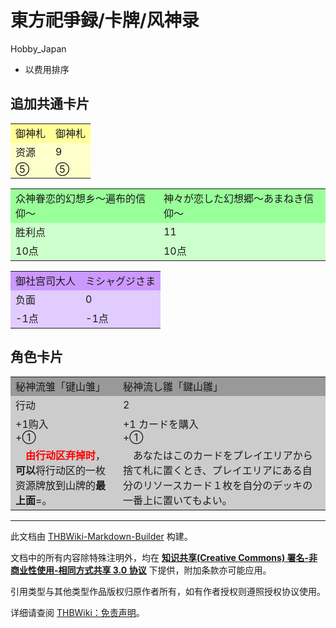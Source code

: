 # 東方祀爭録/卡牌/风神录

<!-- source html: G:\repos\THBWiki-Markdown-Builder\THBWikiMarkdown\Temp\main\4\45\ns0%3A%E6%9D%B1%E6%96%B9%E7%A5%80%E7%88%AD%E9%8C%B2%2F%E5%8D%A1%E7%89%8C%2F%E9%A3%8E%E7%A5%9E%E5%BD%95.html -->

Hobby_Japan

- 以费用排序


## 追加共通卡片

<table><tbody><tr><td style="background-color: #ffff99">御神札</td><td style="background-color: #ffff99">御神札</td></tr><tr><td style="background-color: #ffffcc">资源</td><td style="background-color: #ffffcc">9</td></tr><tr><td style="background-color: #ffffcc">⑤</td><td style="background-color: #ffffcc">⑤</td></tr></tbody></table>



<table><tbody><tr><td style="background-color: #99ff99">众神眷恋的幻想乡～遍布的信仰～</td><td style="background-color: #99ff99">神々が恋した幻想郷～あまねき信仰～</td></tr><tr><td style="background-color: #ccffcc">胜利点</td><td style="background-color: #ccffcc">11</td></tr><tr><td style="background-color: #ccffcc">10点</td><td style="background-color: #ccffcc">10点</td></tr></tbody></table>



<table><tbody><tr><td style="background-color: #cc99ff">御社宫司大人</td><td style="background-color: #cc99ff">ミシャグジさま</td></tr><tr><td style="background-color: #e0ccff">负面</td><td style="background-color: #e0ccff">0</td></tr><tr><td style="background-color: #e0ccff">-1点</td><td style="background-color: #e0ccff">-1点</td></tr></tbody></table>



## 角色卡片

<table><tbody><tr><td style="background-color: #999999">秘神流雏「键山雏」</td><td style="background-color: #999999">秘神流し雛「鍵山雛」</td></tr><tr><td style="background-color: #cccccc">行动</td><td style="background-color: #cccccc">2</td></tr><tr><td style="background-color: #cccccc">+1购入<br>+①</td><td style="background-color: #cccccc">+1 カードを購入<br>+①</td></tr><tr><td style="background-color: #cccccc">　<span style="color:red;"><b>由行动区弃掉时</b></span>，<b>可以</b>将行动区的一枚资源牌放到山牌的<b>最上面</b>=。</td><td style="background-color: #cccccc">　あなたはこのカードをプレイエリアから捨て札に置くとき、プレイエリアにある自分のリソースカード１枚を自分のデッキの一番上に置いてもよい。</td></tr></tbody></table>






---

此文档由 [THBWiki-Markdown-Builder](https://github.com/Delsin-Yu/THBWiki-Markdown-Builder) 构建。

文档中的所有内容除特殊注明外，均在 [**知识共享(Creative Commons) 署名-非商业性使用-相同方式共享 3.0 协议**](https://creativecommons.org/licenses/by-sa/3.0/deed.zh-hans) 下提供，附加条款亦可能应用。

引用类型与其他类型作品版权归原作者所有，如有作者授权则遵照授权协议使用。

详细请查阅 [THBWiki：免责声明](https://thbwiki.cc/THBWiki:%E5%85%8D%E8%B4%A3%E5%A3%B0%E6%98%8E)。

